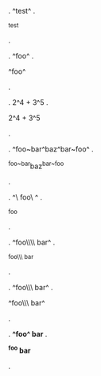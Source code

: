 .
^test^
.
<p><sup>test</sup></p>
.

.
^foo\^
.
<p>^foo^</p>
.

.
2^4 + 3^5
.
<p>2^4 + 3^5</p>
.

.
^foo~bar^baz^bar~foo^
.
<p><sup>foo~bar</sup>baz<sup>bar~foo</sup></p>
.

.
^\ foo\ ^
.
<p><sup> foo </sup></p>
.

.
^foo\\\\\\\ bar^
.
<p><sup>foo\\\ bar</sup></p>
.

.
^foo\\\\\\ bar^
.
<p>^foo\\\ bar^</p>
.

.
**^foo^ bar**
.
<p><strong><sup>foo</sup> bar</strong></p>
.


